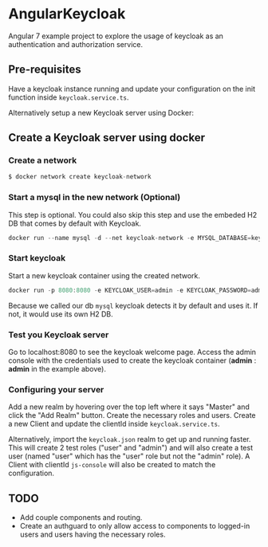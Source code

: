 # AngularKeycloak

Angular 7 example project to explore the usage of keycloak as an authentication and authorization service.

## Pre-requisites

Have a keycloak instance running and update your configuration on the init function inside `keycloak.service.ts`.

Alternatively setup a new Keycloak server using Docker:

## Create a Keycloak server using docker

### Create a network
```javascript
$ docker network create keycloak-network
```

### Start a mysql in the new network (Optional)
This step is optional. You could also skip this step and use the embeded H2 DB that comes by default with Keycloak.

```javascript
docker run --name mysql -d --net keycloak-network -e MYSQL_DATABASE=keycloak -e MYSQL_USER=keycloak -e MYSQL_PASSWORD=password -e MYSQL_ROOT_PASSWORD=root_password mysql
```

### Start keycloak
Start a new keycloak container using the created network.

```javascript
docker run -p 8080:8080 -e KEYCLOAK_USER=admin -e KEYCLOAK_PASSWORD=admin -d --name keycloak --net keycloak-network jboss/keycloak
```
Because we called our db `mysql` keycloak detects it by default and uses it. If not, it would use its own H2 DB.

### Test you Keycloak server
Go to localhost:8080 to see the keycloak welcome page. Access the admin console with the credentials used to create the keycloak container (**admin** : **admin** in the example above).

### Configuring your server
Add a new realm by hovering over the top left where it says "Master" and click the "Add Realm" button. Create the necessary roles and users. Create a new Client and update the clientId inside `keycloak.service.ts`.

Alternatively, import the `keycloak.json` realm to get up and running faster. This will create 2 test roles ("user" and "admin") and will also create a test user (named "user" which has the "user" role but not the "admin" role). A Client with clientId `js-console` will also be created to match the configuration.

## TODO
* Add couple components and routing.
* Create an authguard to only allow access to components to logged-in users and users having the necessary roles.
